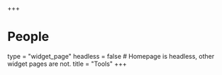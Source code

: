 +++
# People
type = "widget_page"
headless = false  # Homepage is headless, other widget pages are not.
title = "Tools"
+++